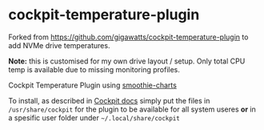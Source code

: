 # cockpit-temperature-plugin

Forked from https://github.com/gigawatts/cockpit-temperature-plugin to add NVMe drive temperatures.

__Note:__ this is customised for my own drive layout / setup. Only total CPU temp is available
due to missing monitoring profiles.

Cockpit Temperature Plugin using [smoothie-charts](http://smoothiecharts.org)

To install, as described in [Cockpit docs](https://cockpit-project.org/blog/creating-plugins-for-the-cockpit-user-interface.html) simply put
the files in ```/usr/share/cockpit``` for the plugin to be available for all system useres **or** in a spesific user folder
under ```~/.local/share/cockpit```
